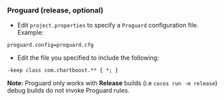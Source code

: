 ### Proguard (release, optional)
* Edit `project.properties`  to specify a `Proguard` configuration file. Example:
```
proguard.config=proguard.cfg
```

* Edit the file you specified to include the following:
```
-keep class com.chartboost.** { *; }
```
 __Note:__ Proguard only works with __Release__ builds (i.e `cocos run -m release`) debug builds do not invoke Proguard rules.
